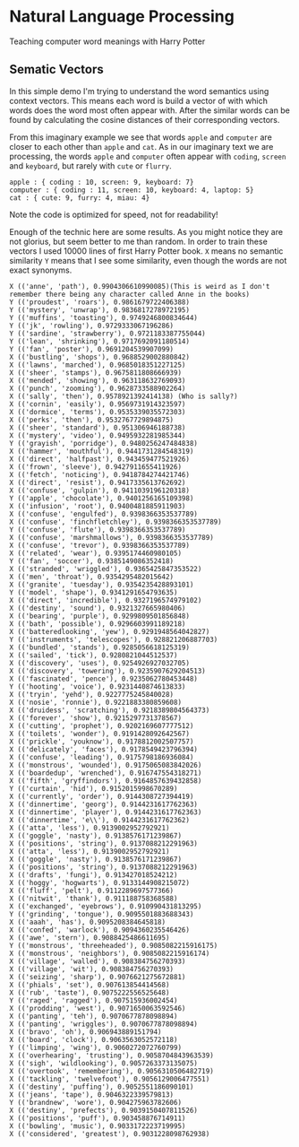 # Natural Language Processing
Teaching computer word meanings with Harry Potter

## Sematic Vectors 

In this simple demo I'm trying to understand the word semantics using context vectors.
This means each word is build a vector of with which words does the word most often appear with.
After the similar words can be found by calculating the cosine distances of their corresponding vectors.

From this imaginary example we see that words `apple` and `computer` are closer to each other than `apple` and `cat`.
As in our imaginary text we are processing, the words `apple` and `computer` often appear with `coding`, `screen` and `keyboard`,
but rarely with `cute` or `flurry`. 

```
apple : { coding : 10, screen: 9, keyboard: 7}
computer : { coding : 11, screen: 10, keyboard: 4, laptop: 5}
cat : { cute: 9, furry: 4, miau: 4}
```

Note the code is optimized for speed, not for readability!

Enough of the technic here are some results. As you might notice they are not glorius, but seem better to me than random.
In order to train these vectors I used 10000 lines of first Harry Potter book. `X` means no semantic similarity `Y` means
that I see some similarity, even though the words are not exact synonyms.

```
X (('anne', 'path'), 0.9904306610990085)(This is weird as I don't remember there being any character called Anne in the books)
Y (('proudest', 'roars'), 0.9861679722406388)
Y (('mystery', 'unwrap'), 0.9836817278972195)
Y (('muffins', 'toasting'), 0.9749246800834644)
Y (('jk', 'rowling'), 0.9729333067196286)
Y (('sardine', 'strawberry'), 0.9721183387755044)
Y (('lean', 'shrinking'), 0.9717692091180514)
Y (('fan', 'poster'), 0.9691204539907099)
X (('bustling', 'shops'), 0.9688529002880842)
X (('lawns', 'marched'), 0.9685018351227125)
X (('sheer', 'stamps'), 0.9675811808666939)
X (('mended', 'showing'), 0.963118632769093)
X (('punch', 'zooming'), 0.9628733588902264)
X (('sally', 'then'), 0.9578921392414138) (Who is sally?)
X (('cornin', 'easily'), 0.9569731914323597)
X (('dormice', 'terms'), 0.9535339035572303)
X (('perks', 'then'), 0.9532767729894875)
X (('sheer', 'standard'), 0.951306946188738)
X (('mystery', 'video'), 0.9495932281985344)
Y (('grayish', 'porridge'), 0.9480256247484838)
X (('hammer', 'mouthful'), 0.9441731284548319)
X (('direct', 'halfpast'), 0.943459477521926)
X (('frown', 'sleeve'), 0.9427911655411926)
X (('fetch', 'noticing'), 0.9418784274421746)
X (('direct', 'resist'), 0.9417335613762692)
X (('confuse', 'gulpin'), 0.9411039196120318)
Y (('apple', 'chocolate'), 0.9401256165109398)
X (('infusion', 'root'), 0.9400481885911903)
X (('confuse', 'engulfed'), 0.9398366353537789)
X (('confuse', 'finchfletchley'), 0.9398366353537789)
Y (('confuse', 'flute'), 0.9398366353537789) 
X (('confuse', 'marshmallows'), 0.9398366353537789)
X (('confuse', 'trevor'), 0.9398366353537789)
X (('related', 'wear'), 0.9395174460980105)
Y (('fan', 'soccer'), 0.9385149086352418)
X (('stranded', 'wriggled'), 0.9365425847353522)
X (('men', 'throat'), 0.9354295482015642)
X (('granite', 'tuesday'), 0.9354235428893101)
Y (('model', 'shape'), 0.9341291654793635)
X (('direct', 'incredible'), 0.9327196574979102)
X (('destiny', 'sound'), 0.9321327665980406)
X (('bearing', 'purple'), 0.9299809501856848)
X (('bath', 'possible'), 0.9296603991189218)
X (('batteredlooking', 'yew'), 0.9291948564042827)
Y (('instruments', 'telescopes'), 0.928821206887703)
X (('bundled', 'stands'), 0.9285056618125319)
X (('sailed', 'tick'), 0.9280821044512537)
X (('discovery', 'uses'), 0.9254926927032705)
X (('discovery', 'towering'), 0.9235907629204513)
X (('fascinated', 'pence'), 0.9235062780453448)
Y (('hooting', 'voice'), 0.9231440874613833)
X (('tryin', 'yehd'), 0.9227775245840028)
X (('nosie', 'ronnie'), 0.9221883380859608)
X (('druidess', 'scratching'), 0.9218389804564373)
X (('forever', 'show'), 0.9215297731378567)
X (('cutting', 'prophet'), 0.9202169607777512)
X (('toilets', 'wonder'), 0.9191428092642567)
X (('prickle', 'youknow'), 0.9178812002507757)
X (('delicately', 'faces'), 0.9178549423796394)
X (('confuse', 'leading'), 0.9175798186936084)
X (('monstrous', 'wounded'), 0.9175065083842026)
X (('boardedup', 'wrenched'), 0.916747554318271)
X (('fifth', 'gryffindors'), 0.9164857639432858)
Y (('curtain', 'hid'), 0.9152015998670289)
X (('currently', 'order'), 0.9144308727394419)
X (('dinnertime', 'georg'), 0.9144231617762363)
X (('dinnertime', 'player'), 0.9144231617762363)
X (('dinnertime', 'e\\'), 0.9144231617762362)
X (('atta', 'less'), 0.9139002952792921)
X (('goggle', 'nasty'), 0.9138576171239867)
X (('positions', 'string'), 0.9137088212291963)
X (('atta', 'less'), 0.9139002952792921)
X (('goggle', 'nasty'), 0.9138576171239867)
X (('positions', 'string'), 0.9137088212291963)
X (('drafts', 'fungi'), 0.913427018524212)
X (('hoggy', 'hogwarts'), 0.9133144908215072)
X (('fluff', 'pelt'), 0.9112289697577366)
X (('nitwit', 'thank'), 0.911188758368588)
X (('exchanged', 'eyebrows'), 0.910990431813295)
Y (('grinding', 'tongue'), 0.9095501883688343)
X (('aaah', 'has'), 0.9095208384645818)
X (('confed', 'warlock'), 0.9094360235546426)
X (('awe', 'stern'), 0.9088425486611695)
Y (('monstrous', 'threeheaded'), 0.9085082215916175)
X (('monstrous', 'neighbors'), 0.9085082215916174)
X (('village', 'walled'), 0.908384756270393)
X (('village', 'wit'), 0.908384756270393)
X (('seizing', 'sharp'), 0.9076621275672881)
X (('phials', 'set'), 0.907613854414568)
X (('rub', 'taste'), 0.9075222556525648)
Y (('raged', 'ragged'), 0.907515936002454)
X (('prodding', 'west'), 0.9071650063592546)
X (('panting', 'teh'), 0.9070677878098894)
X (('panting', 'wriggles'), 0.9070677878098894)
X (('bravo', 'oh'), 0.906943889151794)
X (('board', 'clock'), 0.9063563052572118)
Y (('limping', 'wing'), 0.9060272072760799)
X (('overhearing', 'trusting'), 0.9058704843963539)
X (('sigh', 'wildlooking'), 0.9057263373135075)
X (('overtook', 'remembering'), 0.9056310506482719)
X (('tackling', 'twelvefoot'), 0.9056129006477551)
X (('destiny', 'puffing'), 0.9052551186090101)
X (('jeans', 'tape'), 0.9046322339579813)
Y (('brandnew', 'wore'), 0.904275963782606)
X (('destiny', 'prefects'), 0.9039150407811526)
X (('positions', 'puff'), 0.903458876714911)
X (('bowling', 'music'), 0.9033172223719995)
X (('considered', 'greatest'), 0.9031228098762938)

```

